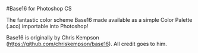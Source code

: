 #Base16 for Photoshop CS

The fantastic color scheme Base16 made available as a simple Color Palette (.aco) importable into Photoshop!

Base16 is originally by Chris Kempson (https://github.com/chriskempson/base16). All credit goes to him.